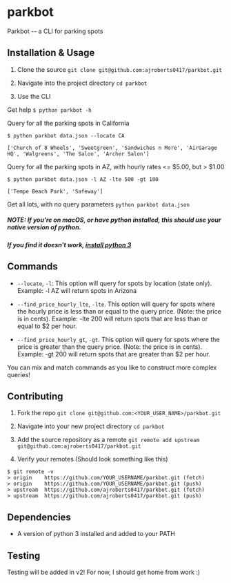 # parkbot
Parkbot -- a CLI for parking spots

## Installation & Usage
1. Clone the source
`git clone git@github.com:ajroberts0417/parkbot.git`

2. Navigate into the project directory
`cd parkbot`

3. Use the CLI

Get help
`$ python parkbot -h`

Query for all the parking spots in California
```
$ python parkbot data.json --locate CA

['Church of 8 Wheels', 'Sweetgreen', 'Sandwiches n More', 'AirGarage HQ', 'Walgreens', 'The Salon', 'Archer Salon']
```

Query for all the parking spots in AZ, with hourly rates <= $5.00, but > $1.00
```
$ python parkbot data.json -l AZ -lte 500 -gt 100

['Tempe Beach Park', 'Safeway']
```

Get all lots, with no query parameters
`python parkbot data.json`

##### NOTE: If you're on macOS, or have python installed, this should use your native version of python.
##### If you find it doesn't work, [install python 3](https://www.codecademy.com/articles/install-python3)

## Commands
- `--locate`, `-l`: This option will query for spots by location (state only). Example: -l AZ will return spots in Arizona

- `--find_price_hourly_lte`, `-lte`. This option will query for spots where the hourly price is less than or equal to the query price. (Note: the price is in cents). Example: -lte 200 will return spots that are less than or equal to $2 per hour.

- `--find_price_hourly_gt`, `-gt`. This option will query for spots where the price is greater than the query price. (Note: the price is in cents). Example: -gt 200 will return spots that are greater than $2 per hour.

You can mix and match commands as you like to construct more complex queries!

## Contributing
1. Fork the repo
`git clone git@github.com:<YOUR_USER_NAME>/parkbot.git`

2. Navigate into your new project directory
`cd parkbot`

3. Add the source repository as a remote
`git remote add upstream git@github.com:ajroberts0417/parkbot.git`

4. Verify your remotes
(Should look something like this)
```
$ git remote -v
> origin    https://github.com/YOUR_USERNAME/parkbot.git (fetch)
> origin    https://github.com/YOUR_USERNAME/parkbot.git (push)
> upstream  https://github.com/ajroberts0417/parkbot.git (fetch)
> upstream  https://github.com/ajroberts0417/parkbot.git (push)
```

## Dependencies
- A version of python 3 installed and added to your PATH

## Testing

Testing will be added in v2! For now, I should get home from work :)

